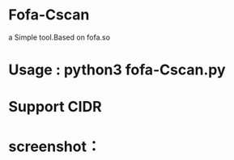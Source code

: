 # Fofa-Cscan
a Simple tool.Based on fofa.so

# **Usage : python3 fofa-Cscan.py**

# Support CIDR

# screenshot：

